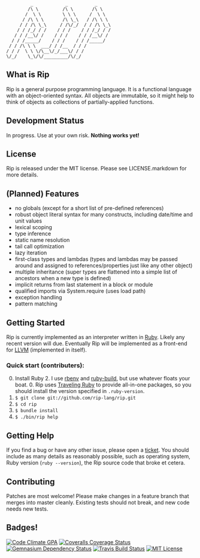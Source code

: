 ```
         _            _          _
        /\ \         /\ \       /\ \
       /  \ \        \ \ \     /  \ \
      / /\ \ \       /\ \_\   / /\ \ \
     / / /\ \_\     / /\/_/  / / /\ \_\
    / / /_/ / /    / / /    / / /_/ / /
   / / /__\/ /    / / /    / / /__\/ /
  / / /_____/    / / /    / / /_____/
 / / /\ \ \  ___/ / /__  / / /
/ / /  \ \ \/\__\/_/___\/ / /
\/_/    \_\/\/_________/\/_/
```

## What is Rip

Rip is a general purpose programming language. It is a functional language with an object-oriented syntax. All objects are immutable, so it might help to think of objects as collections of partially-applied functions.

## Development Status

In progress. Use at your own risk. **Nothing works yet!**

## License

Rip is released under the MIT license. Please see LICENSE.markdown for more details.

## (Planned) Features

* no globals (except for a short list of pre-defined references)
* robust object literal syntax for many constructs, including date/time and unit values
* lexical scoping
* type inference
* static name resolution
* tail call optimization
* lazy iteration
* first-class types and lambdas (types and lambdas may be passed around and assigned to references/properties just like any other object)
* multiple inheritance (super types are flattened into a simple list of ancestors when a new type is defined)
* implicit returns from last statement in a block or module
* qualified imports via System.require (uses load path)
* exception handling
* pattern matching

## Getting Started

Rip is currently implemented as an interpreter written in [Ruby](http://www.ruby-lang.org/). Likely any recent version will due. Eventually Rip will be implemented as a front-end for [LLVM](http://llvm.org/) (implemented in itself).

### Quick start (contributers):

0. Install Ruby 2. I use [rbenv](https://github.com/sstephenson/rbenv) and [ruby-build](https://github.com/sstephenson/ruby-build), but use whatever floats your boat.
   0. Rip uses [Traveling Ruby](https://phusion.github.io/traveling-ruby/) to provide all-in-one packages, so you should install the version specified in `.ruby-version`.
0. `$ git clone git://github.com/rip-lang/rip.git`
0. `$ cd rip`
0. `$ bundle install`
0. `$ ./bin/rip help`

## Getting Help

If you find a bug or have any other issue, please open a [ticket](https://github.com/rip-lang/rip/issues). You should include as many details as reasonably possible, such as operating system, Ruby version (`ruby --version`), the Rip source code that broke et cetera.

## Contributing

Patches are most welcome! Please make changes in a feature branch that merges into master cleanly. Existing tests should not break, and new code needs new tests.

## Badges!

[![Code Climate GPA](http://img.shields.io/codeclimate/github/rip-lang/rip.svg?style=flat-square)](https://codeclimate.com/github/rip-lang/rip)
[![Coveralls Coverage Status](http://img.shields.io/coveralls/rip-lang/rip/master.svg?style=flat-square)](https://coveralls.io/r/rip-lang/rip)
[![Gemnasium Dependency Status](http://img.shields.io/gemnasium/rip-lang/rip.svg?style=flat-square)](https://gemnasium.com/rip-lang/rip)
[![Travis Build Status](http://img.shields.io/travis/rip-lang/rip/master.svg?style=flat-square)](https://travis-ci.org/rip-lang/rip)
[![MIT License](http://img.shields.io/badge/license-MIT-green.svg?style=flat-square)](http://opensource.org/licenses/MIT)
